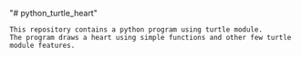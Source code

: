 "# python_turtle_heart" 
    
    This repository contains a python program using turtle module. 
    The program draws a heart using simple functions and other few turtle module features. 


